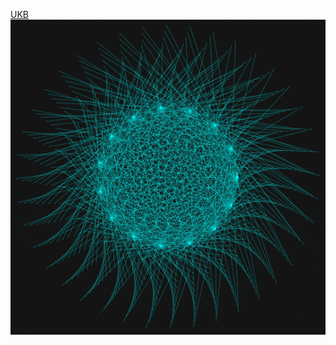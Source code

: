 <a href="https:uthrisar.github.io/CP">UKB</a>
<img src="tumblr_nkln8rQA7Q1shpedgo1_540.gif" alt="image">
